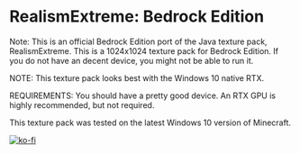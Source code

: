 # RealismExtreme: Bedrock Edition

Note: This is an official Bedrock Edition port of the Java texture pack, RealismExtreme. This is a 1024x1024 texture pack for Bedrock Edition. If you do not have an decent device, you might not be able to run it.

NOTE: This texture pack looks best with the Windows 10 native RTX.

REQUIREMENTS:
You should have a pretty good device. An RTX GPU is highly recommended, but not required.

This texture pack was tested on the latest Windows 10 version of Minecraft.

[![ko-fi](https://www.ko-fi.com/img/githubbutton_sm.svg)](https://ko-fi.com/N4N12UE96)
<script type="text/javascript" src="https://cdnjs.buymeacoffee.com/1.0.0/button.prod.min.js" data-name="bmc-button" data-slug="CreepX451" data-color="#40DCA5" data-emoji=""  data-font="Cookie" data-text="Buy me a coffee!" data-outline-color="#000000" data-font-color="#ffffff" data-coffee-color="#FFDD00" ></script>
